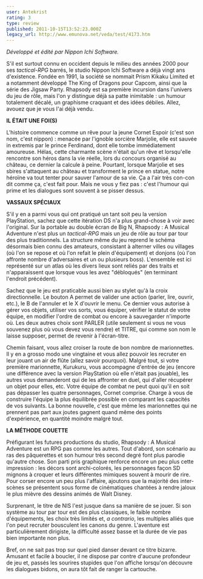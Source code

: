 ```yaml
---
user: Antekrist
rating: 3
type: review
published: 2011-10-15T13:52:23.000Z
legacy_url: http://www.emunova.net/veda/test/4173.htm
---
```

_Développé et édité par Nippon Ichi Software._  

  

S'il est surtout connu en occident depuis le milieu des années 2000 pour ses _tactical-RPG_ barrés, le studio Nippon Ichi Software a déjà vingt ans d'existence. Fondée en 1991, la société se nommait Prism Kikaku Limited et a notamment développé The King of Dragons pour Capcom, ainsi que la série des Jigsaw Party. Rhapsody est sa première incursion dans l'univers du jeu de rôle, mais l'on y distingue déjà sa patte inimitable : un humour totalement décalé, un graphisme craquant et des idées débiles. Allez, avouez que je vous l'ai déjà vendu.  

  

**IL ÉTAIT UNE FOI(S)**  

L'histoire commence comme un rêve pour la jeune Cornet Espoir (c'est son nom, c'est nippon) : menacée par l'ignoble sorcière Marjolie, elle est sauvée in extremis par le prince Ferdinand, dont elle tombe immédiatement amoureuse. Hélas, cette charmante scène n'était qu'un rêve et lorsqu'elle rencontre son héros dans la vie réelle, lors du concours organisé au château, ce dernier la calcule à peine. Pourtant, lorsque Marjolie et ses sbires s'attaquent au château et transforment le prince en statue, notre héroïne va tout tenter pour sauver l'amour de sa vie. Ça a l'air très con-con dit comme ça, c'est fait pour. Mais ne vous y fiez pas : c'est l'humour qui prime et les dialogues sont souvent à se pisser dessus.  

  

**VASSAUX SPÉCIAUX**  

S'il y en a parmi vous qui ont pratiqué un tant soit peu la version PlayStation, sachez que cette itération DS n'a plus grand-chose à voir avec l'original. Sur la portable au double écran de Big N, Rhapsody : A Musical Adventure n'est plus un _tactical-RPG_ mais un jeu de rôle au tour par tour des plus traditionnels. La structure même du jeu reprend le schéma désormais bien connu des amateurs, consistant à alterner villes ou villages (où l'on se repose et où l'on refait le plein d'équipement) et donjons (où l'on affronte nombre d'adversaires et un ou plusieurs boss). L'ensemble est ici représenté sur un atlas où les divers lieux sont reliés par des traits et n'apparaissent que lorsque vous les avez "débloqués" (en terminant l'endroit précédent).  

Sachez que le jeu est praticable aussi bien au stylet qu'à la croix directionnelle. Le bouton A permet de valider une action (parler, lire, ouvrir, etc.), le B de l'annuler et le X d'ouvrir le menu. Ce dernier vous autorise à gérer vos objets, utiliser vos sorts, vous équiper, vérifier le statut de votre équipe, en modifier l'ordre de combat ou encore à sauvegarder n'importe où. Les deux autres choix sont PARLER (utile seulement si vous ne vous souvenez plus où vous devez vous rendre) et TITRE, qui comme son nom le laisse supposer, permet de revenir à l'écran-titre.  

Chemin faisant, vous allez croiser la route de bon nombre de marionnettes. Il y en a grosso modo une vingtaine et vous allez pouvoir les recruter en leur jouant un air de flûte (allez savoir pourquoi). Malgré tout, si votre première marionnette, Kurukuru, vous accompagne d'entrée de jeu (encore une différence avec la version PlayStation où elle n'était pas jouable), les autres vous demanderont qui de les affronter en duel, qui d'aller récupérer un objet pour elles, etc. Votre équipe de combat ne peut quoi qu'il en soit pas dépasser les quatre personnages, Cornet comprise. Charge à vous de construire l'équipe la plus équilibrée possible en comparant les capacités de vos suivants. La bonne nouvelle, c'est que même les marionnettes qui ne prennent pas part aux joutes gagnent quand même des points d'expérience, en quantité moindre malgré tout.  

  

**LA MÉTHODE COUETTE**  

Préfigurant les futures productions du studio, Rhapsody : A Musical Adventure est un RPG pas comme les autres. Tout d'abord, son scénario au ras des pâquerettes et son humour très second degré font plus parodie qu'autre chose. Son parti pris graphique renforce encore un peu plus cette impression : les décors sont archi-colorés, les personnages façon SD mignons à croquer et leurs différentes mimiques souvent à mourir de rire. Pour corser encore un peu plus l'affaire, ajoutons que la majorité des inter-scènes se présentent sous forme de cinématiques chantées à rendre jaloux le plus mièvre des dessins animés de Walt Disney.  

Surprenant, le titre de NIS l'est jusque dans sa manière de se jouer. Si son système au tour par tour est des plus classiques, le faible nombre d'équipements, les choix très limités et, _a contrario_, les multiples alliés que l'on peut recruter bousculent les canons du genre. L'aventure est particulièrement dirigiste, la difficulté assez basse et la durée de vie pas bien importante non plus.  

Bref, on ne sait pas trop sur quel pied danser devant ce titre bizarre. Amusant et facile à boucler, il ne dispose par contre d'aucune profondeur de jeu et, passés les sourires stupides que l'on affiche lorsqu'on découvre les dialogues bidons, on aura tôt fait de ranger la cartouche.
